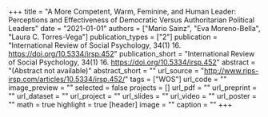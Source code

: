 +++
title = "A More Competent, Warm, Feminine, and Human Leader: Perceptions and Effectiveness of Democratic Versus Authoritarian Political Leaders"
date = "2021-01-01"
authors = ["Mario Sainz", "Eva Moreno-Bella", "Laura C. Torres-Vega"]
publication_types = ["2"]
publication = "International Review of Social Psychology, 34(1) 16. https://doi.org/10.5334/irsp.452"
publication_short = "International Review of Social Psychology, 34(1) 16. https://doi.org/10.5334/irsp.452"
abstract = "(Abstract not available)"
abstract_short = ""
url_source = "http://www.rips-irsp.com/articles/10.5334/irsp.452/"
tags = ["WOS"]
url_code = ""
image_preview = ""
selected = false
projects = []
url_pdf = ""
url_preprint = ""
url_dataset = ""
url_project = ""
url_slides = ""
url_video = ""
url_poster = ""
math = true
highlight = true
[header]
image = ""
caption = ""
+++

